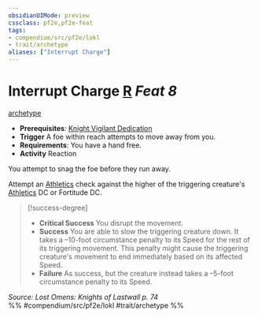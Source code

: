 ```yaml
---
obsidianUIMode: preview
cssclass: pf2e,pf2e-feat
tags:
- compendium/src/pf2e/lokl
- trait/archetype
aliases: ["Interrupt Charge"]
---
```

# Interrupt Charge  [R](chapter-9-playing-the-game.md#Actions "Reaction") *Feat 8*  
[archetype](archetype.md "Archetype Feat Trait")  

- **Prerequisites**: [Knight Vigilant Dedication](knight-vigilant-dedication-locg.md)
- **Trigger** A foe within reach attempts to move away from you.
- **Requirements**: You have a hand free.
- **Activity** Reaction

You attempt to snag the foe before they run away.

Attempt an [Athletics](skills.md#Athletics) check against the higher of the triggering creature's [Athletics](skills.md#Athletics) DC or Fortitude DC.

> [!success-degree] 
> - **Critical Success** You disrupt the movement.
> - **Success** You are able to slow the triggering creature down. It takes a –10-foot circumstance penalty to its Speed for the rest of its triggering movement. This penalty might cause the triggering creature's movement to end immediately based on its affected Speed.
> - **Failure** As success, but the creature instead takes a –5-foot circumstance penalty to its Speed.

*Source: Lost Omens: Knights of Lastwall p. 74*  
%% #compendium/src/pf2e/lokl #trait/archetype %%